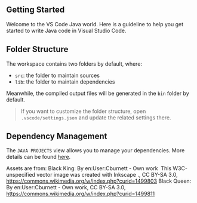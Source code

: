 ## Getting Started

Welcome to the VS Code Java world. Here is a guideline to help you get started to write Java code in Visual Studio Code.

## Folder Structure

The workspace contains two folders by default, where:

- `src`: the folder to maintain sources
- `lib`: the folder to maintain dependencies

Meanwhile, the compiled output files will be generated in the `bin` folder by default.

> If you want to customize the folder structure, open `.vscode/settings.json` and update the related settings there.

## Dependency Management

The `JAVA PROJECTS` view allows you to manage your dependencies. More details can be found [here](https://github.com/microsoft/vscode-java-dependency#manage-dependencies).


Assets are from: 
Black King: By en:User:Cburnett - Own work  This W3C-unspecified vector image was created with Inkscape ., CC BY-SA 3.0, https://commons.wikimedia.org/w/index.php?curid=1499803
Black Queen: By en:User:Cburnett - Own work, CC BY-SA 3.0, https://commons.wikimedia.org/w/index.php?curid=1499811
